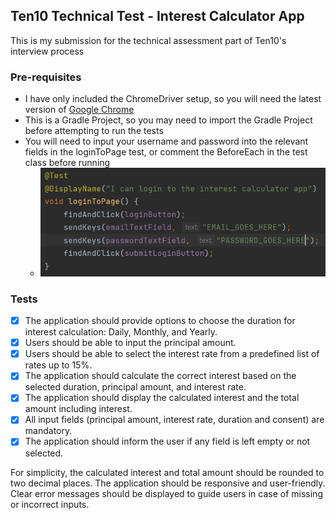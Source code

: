 ## Ten10 Technical Test - Interest Calculator App

This is my submission for the technical assessment part of Ten10's interview process

### Pre-requisites
 - I have only included the ChromeDriver setup, so you will need the latest version of [Google Chrome](https://www.google.com/intl/en_uk/chrome/dr/download/)
 - This is a Gradle Project, so you may need to import the Gradle Project before attempting to run the tests
 - You will need to input your username and password into the relevant fields in the loginToPage test, or comment the BeforeEach in the test class before running
   - ![Login and Email Here](src/main/resources/LoginExample.png)

### Tests

 - [x] The application should provide options to choose the duration for interest calculation: Daily, Monthly, and Yearly.
 - [x] Users should be able to input the principal amount.
 - [x] Users should be able to select the interest rate from a predefined list of rates up to 15%.
 - [x] The application should calculate the correct interest based on the selected duration, principal amount, and interest rate.
 - [x] The application should display the calculated interest and the total amount including interest.
 - [x] All input fields (principal amount, interest rate, duration and consent) are mandatory.
 - [x] The application should inform the user if any field is left empty or not selected.

For simplicity, the calculated interest and total amount should be rounded to two decimal places.
The application should be responsive and user-friendly.
Clear error messages should be displayed to guide users in case of missing or incorrect inputs.